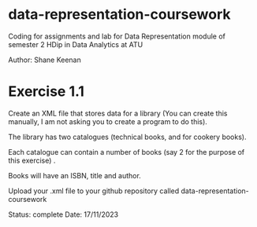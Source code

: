 # data-representation-coursework
Coding for assignments and lab for Data Representation module of semester 2 HDip in Data Analytics at ATU 

Author: Shane Keenan 




# Exercise 1.1

Create an XML file that stores data for a library (You can create this manually, I am not asking you to create a program to do this). 

The library has two catalogues (technical books, and for cookery books).

Each catalogue can contain a number of books (say 2 for the purpose of this exercise) . 

Books will have an ISBN, title and author.

Upload your .xml file to your github repository called data-representation-coursework


Status: complete 
Date: 17/11/2023









